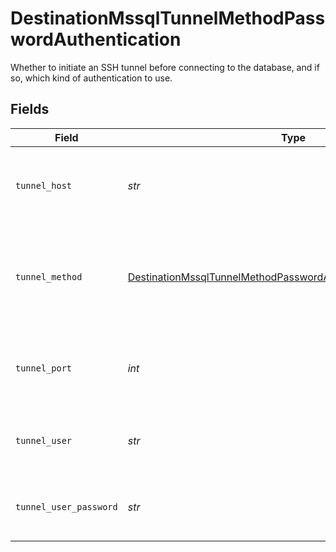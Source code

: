 # DestinationMssqlTunnelMethodPasswordAuthentication

Whether to initiate an SSH tunnel before connecting to the database, and if so, which kind of authentication to use.


## Fields

| Field                                                                                                                                                   | Type                                                                                                                                                    | Required                                                                                                                                                | Description                                                                                                                                             | Example                                                                                                                                                 |
| ------------------------------------------------------------------------------------------------------------------------------------------------------- | ------------------------------------------------------------------------------------------------------------------------------------------------------- | ------------------------------------------------------------------------------------------------------------------------------------------------------- | ------------------------------------------------------------------------------------------------------------------------------------------------------- | ------------------------------------------------------------------------------------------------------------------------------------------------------- |
| `tunnel_host`                                                                                                                                           | *str*                                                                                                                                                   | :heavy_check_mark:                                                                                                                                      | Hostname of the jump server host that allows inbound ssh tunnel.                                                                                        |                                                                                                                                                         |
| `tunnel_method`                                                                                                                                         | [DestinationMssqlTunnelMethodPasswordAuthenticationTunnelMethod](../../models/shared/destinationmssqltunnelmethodpasswordauthenticationtunnelmethod.md) | :heavy_check_mark:                                                                                                                                      | Connect through a jump server tunnel host using username and password authentication                                                                    |                                                                                                                                                         |
| `tunnel_port`                                                                                                                                           | *int*                                                                                                                                                   | :heavy_check_mark:                                                                                                                                      | Port on the proxy/jump server that accepts inbound ssh connections.                                                                                     | 22                                                                                                                                                      |
| `tunnel_user`                                                                                                                                           | *str*                                                                                                                                                   | :heavy_check_mark:                                                                                                                                      | OS-level username for logging into the jump server host                                                                                                 |                                                                                                                                                         |
| `tunnel_user_password`                                                                                                                                  | *str*                                                                                                                                                   | :heavy_check_mark:                                                                                                                                      | OS-level password for logging into the jump server host                                                                                                 |                                                                                                                                                         |